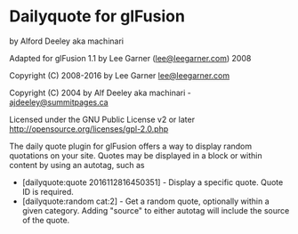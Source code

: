 # Dailyquote for glFusion
by Alford Deeley aka machinari

Adapted for glFusion 1.1 by Lee Garner (lee@leegarner.com) 2008

Copyright (C) 2008-2016 by Lee Garner <lee@leegarner.com>

Copyright (C) 2004 by Alf Deeley aka machinari - <ajdeeley@summitpages.ca>

Licensed under the GNU Public License v2 or later <http://opensource.org/licenses/gpl-2.0.php>

The daily quote plugin for glFusion offers a way to display random quotations on your site.
Quotes may be displayed in a block or within content by using an autotag, such as
- [dailyquote:quote 2016112816450351] - Display a specific quote. Quote ID is required.
- [dailyquote:random cat:2] - Get a random quote, optionally within a given category.
Adding "source" to either autotag will include the source of the quote.

